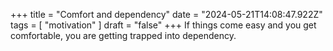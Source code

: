 +++ 
  title = "Comfort and dependency"
  date = "2024-05-21T14:08:47.922Z"
  tags = [ "motivation" ]
  draft = "false"
+++
If things come easy and you get comfortable, you are getting trapped into dependency.
  

